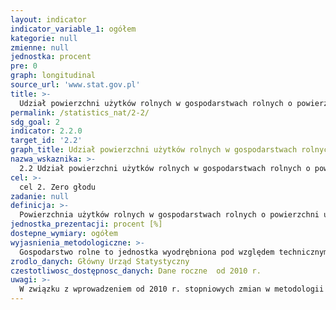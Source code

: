 ```yaml
---
layout: indicator
indicator_variable_1: ogółem
kategorie: null
zmienne: null
jednostka: procent
pre: 0
graph: longitudinal
source_url: 'www.stat.gov.pl'
title: >-
  Udział powierzchni użytków rolnych w gospodarstwach rolnych o powierzchni użytków rolnych powyżej 30 ha w powierzchni użytków rolnych ogółem w gospodarstwach rolnych
permalink: /statistics_nat/2-2/
sdg_goal: 2
indicator: 2.2.0
target_id: '2.2'
graph_title: Udział powierzchni użytków rolnych w gospodarstwach rolnych o powierzchni użytków rolnych powyżej 30 ha w powierzchni użytków rolnych ogółem w gospodarstwach rolnych
nazwa_wskaznika: >-
  2.2 Udział powierzchni użytków rolnych w gospodarstwach rolnych o powierzchni użytków rolnych powyżej 30 ha w powierzchni użytków rolnych ogółem w gospodarstwach rolnych
cel: >-
  cel 2. Zero głodu
zadanie: null
definicja: >-
  Powierzchnia użytków rolnych w gospodarstwach rolnych o powierzchni użytków rolnych powyżej 30 ha w stosunku do powierzchni użytków rolnych ogółem w gospodarstwach rolnych posiadających użytki rolne.
jednostka_prezentacji: procent [%]
dostepne_wymiary: ogółem
wyjasnienia_metodologiczne: >-
  Gospodarstwo rolne to jednostka wyodrębniona pod względem technicznym i ekonomicznym, posiadająca odrębne kierownictwo (użytkownik lub zarządzający) i prowadząca działalność rolniczą.Do działalności rolniczej zalicza się:1. działalność związaną z uprawą roślin, która obejmuje: wszystkie uprawy rolne (w tym grzyby jadalne), warzywnictwo i ogrodnictwo, szkółkarstwo, hodowlę i nasiennictwo roślin rolniczych i ogrodniczych 2. chów i hodowlę zwierząt gospodarskich, tj. bydła, owiec, kóz, koni, trzody chlewnej, drobiu, królików, pozostałych zwierząt futerkowych, dzikich zwierząt utrzymywanych w gospodarstwie dla produkcji mięsa (np. dziki, sarny, daniele) i pszczół 3. działalność polegającą na utrzymaniu użytków rolnych według zasad dobrej kultury rolnej (zgodnie z normami).Powierzchnia użytków rolnych obejmuje powierzchnię użytków rolnych w dobrej kulturze rolnej i użytków rolnych pozostałych. Użytki rolne w dobrej kulturze rolnej – utrzymywane zgodnie z normami spełniającymi wymogi Ustawy z dnia 5 II 2015 r. o płatnościach w ramach systemów wsparcia bezpośredniego (tekst jednolity Dz. U. 2015 poz. 1551) – obejmują: powierzchnię pod zasiewami, grunty ugorowane, uprawy trwałe (w tym sady), ogrody przydomowe, łąki trwałe i pastwiska trwałe. Użytki rolne pozostałe to użytki rolne nieużytkowane i nieutrzymywane w dobrej kulturze.Dane o powierzchni użytków rolnych nie obejmują gruntów posiadaczy użytków rolnych nieprowadzących działalności rolniczej oraz gruntów posiadaczy poniżej 1 ha użytków rolnych prowadzących działalność rolniczą o małej skali (poniżej określonych progów).
zrodlo_danych: Główny Urząd Statystyczny
czestotliwosc_dostępnosc_danych: Dane roczne  od 2010 r.
uwagi: >-
  W związku z wprowadzeniem od 2010 r. stopniowych zmian w metodologii badań rolniczych, mających na celu dostosowanie do standardów unijnych oraz uwzględnienie przemian dokonujących się w polskim rolnictwie – zmianie uległa definicja gospodarstwa rolnego. Zgodnie z definicją obowiązującą od 2010 r. w badaniach rolniczych nie ujmuje się posiadaczy użytków rolnych nieprowadzących działalności rolniczej oraz posiadaczy poniżej 1 ha użytków rolnych prowadzących działalność rolniczą o małej skali (poniżej określonych progów).
---
```

